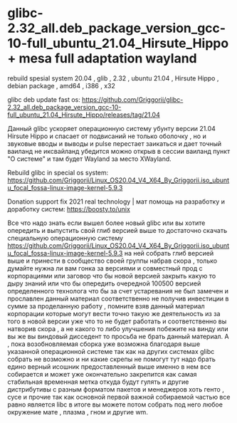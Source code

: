 # glibc-2.32_all.deb_package_version_gcc-10-full_ubuntu_21.04_Hirsute_Hippo + mesa full adaptation wayland
rebuild spesial system 20.04 , glib , 2.32 , ubuntu 21.04 , Hirsute Hippo , debian package , amd64 , i386 , x32

glibc deb update fast os: https://github.com/Griggorii/glibc-2.32_all.deb_package_version_gcc-10-full_ubuntu_21.04_Hirsute_Hippo/releases/tag/21.04

Данный glibc ускоряет операционную систему убунту версии 21.04 Hirsute Hippo и спасает от подвисаний не только оболочку , но и звуковые вводы и выводы и pulse перестает заикаться и дает точный ваиланд не иксвайланд убедится можно открыв в сессии ваиланд пункт "О системе" и там будет Wayland за место XWayland.

Rebuild glibc in special os system: https://github.com/Griggorii/Linux_OS20.04_V4_X64_By_Griggorii.iso_ubuntu_focal_fossa-linux-image-kernel-5.9.3

Donation support fix 2021 real technology | мат помощь на разработку и доработку систем: https://boosty.to/unix

Все что надо знать если вышел более новый glibc или вы хотите опередить и выпустить свой глиб версией выше то достаточно скачать специальную операционную систему https://github.com/Griggorii/Linux_OS20.04_V4_X64_By_Griggorii.iso_ubuntu_focal_fossa-linux-image-kernel-5.9.3 на ней собрать глиб версией выше и принести в сообщество своей группы набрав скора , только думайте нужна ли вам гонка за версиями и совместный прод с корпорациями или заговор что бы новой версией закрыть какую то дыру знаний или что бы опередить очередной 100500 версией определенного технолога что бы за счет устаревания не был замечен и прославлен данный материал соответственно не получив инвестиции в сумме за проделанную работу , помните взяв данный материал корпорации которые могут вести точно такую же деятельность из за того в новой версии уже что то не будет работать и соответственно вы натворив скора , а не какого то либо улучшения побежите на винду или вы же вы виндовый дисседент то просьба не брать данный материал. А , пока возобновляемая сборка уже возможна благодаря выше указанной операционной системе так как на других системах glibc собрать не возможно и ни какие скрепы не помогут тут надо брать едино верный исошник предоставленный выше именно в нем все собирается и может уже окончательно закрепится как самая стабильная временная метка откуда будут гулять и другие дистрибутивы с разным форматом пакетов и менеджеров хоть генто , сусе и прочие так как основной первой важной собираемой частью все равно является libc в итоге вы можете потом собрать под него любое окружение мате , плазма , гном и другие wm.

